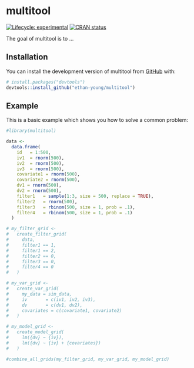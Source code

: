 
<!-- README.md is generated from README.Rmd. Please edit that file -->

# multitool

<!-- badges: start -->

[![Lifecycle:
experimental](https://img.shields.io/badge/lifecycle-experimental-orange.svg)](https://lifecycle.r-lib.org/articles/stages.html#experimental)
[![CRAN
status](https://www.r-pkg.org/badges/version/multitool)](https://CRAN.R-project.org/package=multitool)
<!-- badges: end -->

The goal of multitool is to …

## Installation

You can install the development version of multitool from
[GitHub](https://github.com/) with:

``` r
# install.packages("devtools")
devtools::install_github("ethan-young/multitool")
```

## Example

This is a basic example which shows you how to solve a common problem:

``` r
#library(multitool)

data <-
  data.frame(
    id   = 1:500,
    iv1  = rnorm(500),
    iv2  = rnorm(500),
    iv3  = rnorm(500),
    covariate1 = rnorm(500),
    covariate2 = rnorm(500),
    dv1 = rnorm(500),
    dv2 = rnorm(500),
    filter1   = sample(1:3, size = 500, replace = TRUE),
    filter2   = rnorm(500),
    filter3   = rbinom(500, size = 1, prob = .1),
    filter4   = rbinom(500, size = 1, prob = .1)
  )
```

``` r
# my_filter_grid <-
#   create_filter_grid(
#     data,
#     filter1 == 1,
#     filter1 == 2,
#     filter2 == 0,
#     filter3 == 0,
#     filter4 == 0
#   )
```

``` r
# my_var_grid <-
#   create_var_grid(
#     my_data = sim_data,
#     iv       = c(iv1, iv2, iv3),
#     dv       = c(dv1, dv2),
#     covariates = c(covariate1, covariate2)
#   )
```

``` r
# my_model_grid <-
#   create_model_grid(
#     lm({dv} ~ {iv}),
#     lm({dv} ~ {iv} + {covariates})
#   )
```

``` r
#combine_all_grids(my_filter_grid, my_var_grid, my_model_grid)
```
